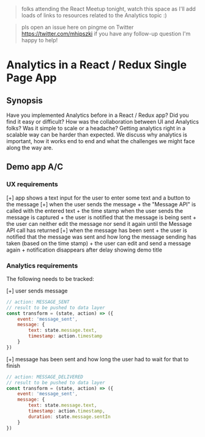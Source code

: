 >folks attending the React Meetup tonight, watch this space as I'll add loads of links to resources related to the Analytics topic :)

>pls open an issue here on pingme on Twitter https://twitter.com/mhipszki if you have any follow-up question I'm happy to help!

# Analytics in a React / Redux Single Page App

## Synopsis

Have you implemented Analytics before in a React / Redux app? Did you find it easy or difficult? How was the collaboration between UI and Analytics folks? Was it simple to scale or a headache? Getting analytics right in a scalable way can be harder than expected. We discuss why analytics is important, how it works end to end and what the challenges we might face along the way are.

## Demo app A/C

### UX requirements

[+] app shows a text input for the user to enter some text and a button to the message
[+] when the user sends the message
    + the "Message API" is called with the entered text
    + the time stamp when the user sends the message is captured
    + the user is notified that the message is being sent
    + the user can neither edit the message nor send it again until the Message API call has returned
[+] when the message has been sent
    + the user is notified that the message was sent and how long the message sending has taken (based on the time stamp)
    + the user can edit and send a message again
    + notification disappears after delay showing demo title

### Analytics requirements

The following needs to be tracked:

[+] user sends message

```javascript
// action: MESSAGE_SENT
// result to be pushed to data layer
const transform = (state, action) => ({
    event: 'message_sent',
    message: {
        text: state.message.text,
        timestamp: action.timestamp
    }
})
```

[+] message has been sent and how long the user had to wait for that to finish

```javascript
// action: MESSAGE_DELIVERED
// result to be pushed to data layer
const transform = (state, action) => ({
    event: 'message_sent',
    message: {
        text: state.message.text,
        timestamp: action.timestamp,
        duration: state.message.sentIn
    }
})
```
